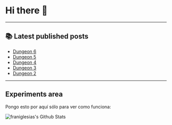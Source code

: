 # Hi there 👋

<!--
**franiglesias/franiglesias** is a ✨ _special_ ✨ repository because its `README.md` (this file) appears on your GitHub profile.

Here are some ideas to get you started:

- 🔭 I’m currently working on ...
- 🌱 I’m currently learning ...
- 👯 I’m looking to collaborate on ...
- 🤔 I’m looking for help with ...
- 💬 Ask me about ...
- 📫 How to reach me: ...
- 😄 Pronouns: ...
- ⚡ Fun fact: ...
-->


---

## 📚 Latest published posts
<!-- TB-FEED:START -->
- [Dungeon 6](https://franiglesias.github.io/dungeon-6/)
- [Dungeon 5](https://franiglesias.github.io/dungeon-5/)
- [Dungeon 4](https://franiglesias.github.io/dungeon-4/)
- [Dungeon 3](https://franiglesias.github.io/dungeon-3/)
- [Dungeon 2](https://franiglesias.github.io/dungeon-2/)
<!-- TB-FEED:END -->


---

## Experiments area

Pongo esto por aquí sólo para ver como funciona:

<img alt="franiglesias's Github Stats" src="https://github-readme-stats.vercel.app/api?username=franiglesias&show_icons=true&hide_border=true" />
